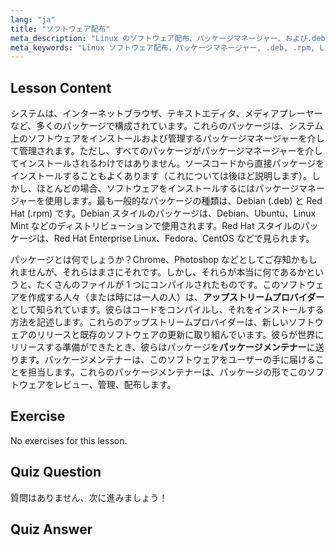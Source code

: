 ```yaml
---
lang: "ja"
title: "ソフトウェア配布"
meta_description: "Linux のソフトウェア配布、パッケージマネージャー、および.deb や.rpm などのパッケージタイプについて学びます。Linux システムでのソフトウェア管理方法を理解します。"
meta_keywords: "Linux ソフトウェア配布，パッケージマネージャー, .deb, .rpm, Linux パッケージ，初心者 Linux, Linux チュートリアル，ソフトウェアインストール"
---
```


## Lesson Content

システムは、インターネットブラウザ、テキストエディタ、メディアプレーヤーなど、多くのパッケージで構成されています。これらのパッケージは、システム上のソフトウェアをインストールおよび管理するパッケージマネージャーを介して管理されます。ただし、すべてのパッケージがパッケージマネージャーを介してインストールされるわけではありません。ソースコードから直接パッケージをインストールすることもよくあります（これについては後ほど説明します）。しかし、ほとんどの場合、ソフトウェアをインストールするにはパッケージマネージャーを使用します。最も一般的なパッケージの種類は、Debian (.deb) と Red Hat (.rpm) です。Debian スタイルのパッケージは、Debian、Ubuntu、Linux Mint などのディストリビューションで使用されます。Red Hat スタイルのパッケージは、Red Hat Enterprise Linux、Fedora、CentOS などで見られます。

パッケージとは何でしょうか？Chrome、Photoshop などとしてご存知かもしれませんが、それらはまさにそれです。しかし、それらが本当に何であるかというと、たくさんのファイルが 1 つにコンパイルされたものです。このソフトウェアを作成する人々（または時には一人の人）は、**アップストリームプロバイダー**として知られています。彼らはコードをコンパイルし、それをインストールする方法を記述します。これらのアップストリームプロバイダーは、新しいソフトウェアのリリースと既存のソフトウェアの更新に取り組んでいます。彼らが世界にリリースする準備ができたとき、彼らはパッケージを**パッケージメンテナー**に送ります。パッケージメンテナーは、このソフトウェアをユーザーの手に届けることを担当します。これらのパッケージメンテナーは、パッケージの形でこのソフトウェアをレビュー、管理、配布します。

## Exercise

No exercises for this lesson.

## Quiz Question

質問はありません、次に進みましょう！

## Quiz Answer

